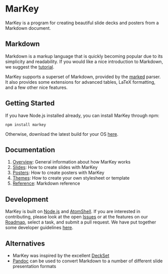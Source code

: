 # MarKey

MarKey is a program for creating beautiful slide decks and posters from a Markdown document.

## Markdown

Markdown is a markup language that is quickly becoming popular due to its simplicity and readability. If you would like a nice introduction to Markdown, we suggest the [tutorial](http://markey.info/tutorial).

MarKey supports a superset of Markdown, provided by the [marked](https://github.com/chjj/marked) parser. It also provides some extensions for advanced tables, LaTeX formatting, and a few other nice features.

## Getting Started

If you have Node.js installed already, you can install MarKey through npm:

    npm install markey

Otherwise, download the latest build for your OS [here](builds).

## Documentation

1. [Overview](overview): General information about how MarKey works
2. [Slides](slides): How to create slides with MarKey
3. [Posters](posters): How to create posters with MarKey
4. [Themes](themes): How to create your own stylesheet or template
5. [Reference](reference): Markdown reference

## Development

MarKey is built on [Node.js]() and [AtomShell](). If you are interested in contributing, please look at the open [Issues]() or at the features on our [Roadmap](), select a task, and submit a pull request. We have put together some developer guidelines [here]().

## Alternatives

* MarKey was inspired by the excellent [DeckSet](http://www.decksetapp.com/)
* [Pandoc](http://pandoc.org/README.html#producing-slide-shows-with-pandoc) can be used to convert Markdown to a number of different slide presentation formats 
